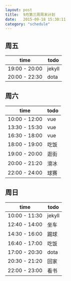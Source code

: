 ```yaml
---
layout: post
title:  9月第三周周末计划
date:   2015-09-18 15:30:11
category: "schedule"
---
```


## 周五


time                |         todo
--------------------|--------------------
19:00 - 20:00       |         jekyll
20:00 - 22:30       |         dota

## 周六


time                |         todo
--------------------|--------------------
10:00 - 12:00       |         vue
13:30 - 15:30       |         vue
16:30 - 18:00       |         vue
18:00 - 19:00       |         吃饭
19:00 - 20:00       |         逛街
20:00 - 21:20       |         滑冰
22:00 - 24:00       |         球赛


## 周日


time                |         todo
--------------------|--------------------
10:00 - 11:30       |         jekyll
12:40 - 14:00       |         坐车
14:30 - 16:00       |         踢球
16:40 - 17:00       |         吃饭
17:00 - 20:30       |         dota
20:30 - 21:20       |         回家
22:00 - 23:00       |         看书
